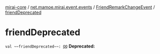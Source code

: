 [mirai-core](../../index.md) / [net.mamoe.mirai.event.events](../index.md) / [FriendRemarkChangeEvent](index.md) / [friendDeprecated](./friend-deprecated.md)

# friendDeprecated

`val ~~friendDeprecated~~: `[`QQ`](../../net.mamoe.mirai.contact/-q-q/index.md)
**Deprecated:**


